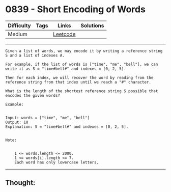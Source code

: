 # 0839 - Short Encoding of Words

Difficulty  | Tags | Links | Solutions
----------- | ---- | ----- | -----
Medium |  | [Leetcode](https://leetcode.com/problems/short-encoding-of-words/description/) |


-----------

```
Given a list of words, we may encode it by writing a reference string S and a list of indexes A.

For example, if the list of words is ["time", "me", "bell"], we can write it as S = "time#bell#" and indexes = [0, 2, 5].

Then for each index, we will recover the word by reading from the reference string from that index until we reach a "#" character.

What is the length of the shortest reference string S possible that encodes the given words?

Example:


Input: words = ["time", "me", "bell"]
Output: 10
Explanation: S = "time#bell#" and indexes = [0, 2, 5].


Note:


	1 <= words.length <= 2000.
	1 <= words[i].length <= 7.
	Each word has only lowercase letters.
```

-----------

## Thought:
